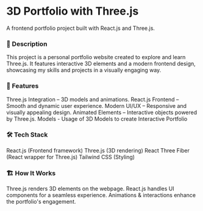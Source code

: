 # 3D Portfolio with Three.js
A frontend portfolio project built with React.js and Three.js.

### 📝 Description
This project is a personal portfolio website created to explore and learn Three.js. It features interactive 3D elements and a modern frontend design, showcasing my skills and projects in a visually engaging way.

### 🚀 Features
 Three.js Integration – 3D models and animations.
 React.js Frontend – Smooth and dynamic user experience.
 Modern UI/UX – Responsive and visually appealing design.
 Animated Elements – Interactive objects powered by Three.js.
 Models - Usage of 3D Models to create Interactive Portfolio

### 🛠️ Tech Stack
React.js (Frontend framework)
Three.js (3D rendering)
React Three Fiber (React wrapper for Three.js)
Tailwind CSS (Styling)

### 🏗️ How It Works
Three.js renders 3D elements on the webpage.
React.js handles UI components for a seamless experience.
Animations & interactions enhance the portfolio's engagement.
